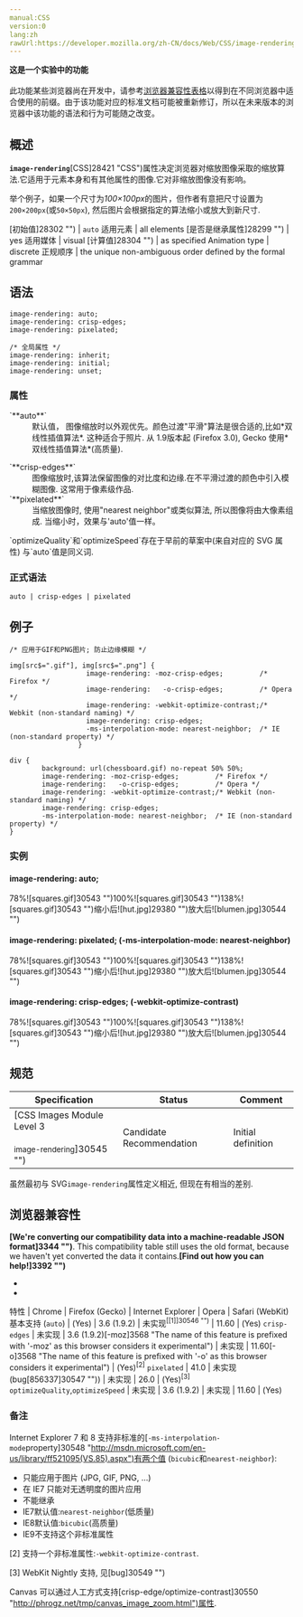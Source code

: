```yaml
---
manual:CSS
version:0
lang:zh
rawUrl:https://developer.mozilla.org/zh-CN/docs/Web/CSS/image-rendering
---
```






**这是一个实验中的功能**<br></br>此功能某些浏览器尚在开发中，请参考[浏览器兼容性表格](%23726#Browser_compatibility "")以得到在不同浏览器中适合使用的前缀。由于该功能对应的标准文档可能被重新修订，所以在未来版本的浏览器中该功能的语法和行为可能随之改变。




## 概述<a name="概述"></a>


**`image-rendering`**[CSS]28421 "CSS")属性决定浏览器对缩放图像采取的缩放算法.它适用于元素本身和有其他属性的图像.它对非缩放图像没有影响。



举个例子，如果一个尺寸为*100×100px*的图片，但作者有意把尺寸设置为`200×200px`(或`50×50px`), 然后图片会根据指定的算法缩小或放大到新尺寸.


[初始值]28302 "") | `auto` 
适用元素 | all elements 
[是否是继承属性]28299 "") | yes 
适用媒体 | visual 
[计算值]28304 "") | as specified 
Animation type | discrete 
正规顺序 | the unique non-ambiguous order defined by the formal grammar 


## 语法<a name="语法"></a>

```
image-rendering: auto;
image-rendering: crisp-edges;
image-rendering: pixelated;

/* 全局属性 */
image-rendering: inherit;
image-rendering: initial;
image-rendering: unset;
```

### 属性<a name="属性"></a>
<dl><dt id=''>`**auto**`</dt><dd>默认值， 图像缩放时以外观优先。颜色过渡&quot;平滑&quot;算法是很合适的,比如*双线性插值算法*. 这种适合于照片. 从 1.9版本起 (Firefox 3.0), Gecko 使用*双线性插值算法*(高质量).</dd></dl><dl></dl><dl><dt id=''>`**crisp-edges**`</dt><dd>图像缩放时,该算法保留图像的对比度和边缘.在不平滑过渡的颜色中引入模糊图像. 这常用于像素级作品.</dd><dt id=''>`**pixelated**`</dt><dd>当缩放图像时, 使用&quot;nearest neighbor&quot;或类似算法, 所以图像将由大像素组成. 当缩小时，效果与&#39;auto&#39;值一样。</dd></dl>`optimizeQuality`和`optimizeSpeed`存在于早前的草案中(来自对应的 SVG 属性) 与`auto`值是同义词.

### 正式语法<a name="正式语法"></a>

```
auto | crisp-edges | pixelated
```

## 例子<a name="例子"></a>

```
/* 应用于GIF和PNG图片; 防止边缘模糊 */

img[src$=".gif"], img[src$=".png"] {
                   image-rendering: -moz-crisp-edges;         /* Firefox */
                   image-rendering:   -o-crisp-edges;         /* Opera */
                   image-rendering: -webkit-optimize-contrast;/* Webkit (non-standard naming) */
                   image-rendering: crisp-edges;
                   -ms-interpolation-mode: nearest-neighbor;  /* IE (non-standard property) */
                 }
```

```
div { 
        background: url(chessboard.gif) no-repeat 50% 50%;
        image-rendering: -moz-crisp-edges;         /* Firefox */
        image-rendering:   -o-crisp-edges;         /* Opera */
        image-rendering: -webkit-optimize-contrast;/* Webkit (non-standard naming) */
        image-rendering: crisp-edges;
        -ms-interpolation-mode: nearest-neighbor;  /* IE (non-standard property) */
}
```

### 实例<a name="实例"></a>

#### image-rendering: auto;<a name="image-rendering_auto"></a>


78%![squares.gif]30543 "")100%![squares.gif]30543 "")138%![squares.gif]30543 "")缩小后![hut.jpg]29380 "")放大后![blumen.jpg]30544 "")


#### image-rendering: pixelated; (-ms-interpolation-mode: nearest-neighbor)<a name="image-rendering_pixelated_(-ms-interpolation-mode_nearest-neighbor)"></a>


78%![squares.gif]30543 "")100%![squares.gif]30543 "")138%![squares.gif]30543 "")缩小后![hut.jpg]29380 "")放大后![blumen.jpg]30544 "")


#### image-rendering: crisp-edges; (-webkit-optimize-contrast)<a name="image-rendering_crisp-edges_(-webkit-optimize-contrast)"></a>


78%![squares.gif]30543 "")100%![squares.gif]30543 "")138%![squares.gif]30543 "")缩小后![hut.jpg]29380 "")放大后![blumen.jpg]30544 "")


## 规范<a name="规范"></a>

Specification | Status | Comment 
 ---  |  ---  |  ---  | 
[CSS Images Module Level 3<br></br><small>image-rendering</small>]30545 "") | Candidate Recommendation | Initial definition 



虽然最初与 SVG`image-rendering`属性定义相近, 但现在有相当的差别.


## 浏览器兼容性<a name="Browser_compatibility"></a>


**[We&#39;re converting our compatibility data into a machine-readable JSON format]3344 "")**. This compatibility table still uses the old format, because we haven&#39;t yet converted the data it contains.**[Find out how you can help!]3392 "")**


* 
* 

特性 | Chrome | Firefox (Gecko) | Internet Explorer | Opera | Safari (WebKit) 
基本支持 (`auto`) | (Yes) | 3.6 (1.9.2) | 未实现<sup>[[1]]30546 "")</sup> | 11.60 | (Yes) 
`crisp-edges` | 未实现 | 3.6 (1.9.2)[-moz]3568 "The name of this feature is prefixed with '-moz' as this browser considers it experimental") | 未实现 | 11.60[-o]3568 "The name of this feature is prefixed with '-o' as this browser considers it experimental") | (Yes)<sup>[2]</sup> 
`pixelated` | 41.0 | 未实现(bug[856337]30547 "")) | 未实现 | 26.0 | (Yes)<sup>[3]</sup> 
`optimizeQuality`,`optimizeSpeed`<i></i> | 未实现 | 3.6 (1.9.2) | 未实现 | 11.60 | (Yes) 




### 备注<a name="备注"></a>


<sup></sup>Internet Explorer 7 和 8 支持非标准的[`-ms-interpolation-mode`property]30548 "http://msdn.microsoft.com/en-us/library/ff521095(VS.85).aspx")有两个值 (`bicubic`和`nearest-neighbor`):


* 只能应用于图片 (JPG, GIF, PNG, ...)
* 在 IE7 只能对无透明度的图片应用
* 不能继承
* IE7默认值:`nearest-neighbor`(低质量)
* IE8默认值:`bicubic`(高质量)
* IE9不支持这个非标准属性


[2] 支持一个非标准属性:`-webkit-optimize-contrast`.



[3] WebKit Nightly 支持, 见[bug]30549 "")



Canvas 可以通过人工方式支持[crisp-edge/optimize-contrast]30550 "http://phrogz.net/tmp/canvas_image_zoom.html")属性.




